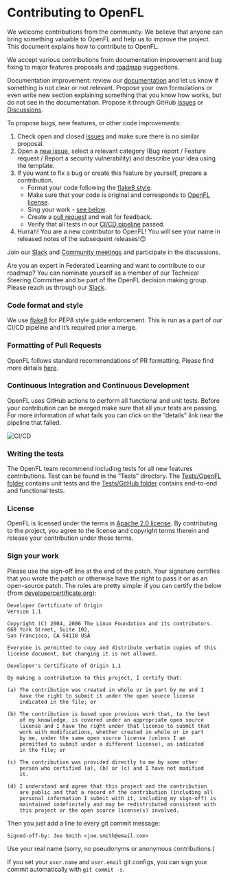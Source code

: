 Contributing to OpenFL
=====================================================================

We welcome contributions from the community. We believe that anyone can bring something valuable to OpenFL and help us to improve the project. This document explains how to contribute to OpenFL. 

We accept various contributions from documentation improvement and bug fixing to major features proposals and [roadmap](https://github.com/intel/openfl/blob/develop/ROADMAP.md) suggestions.

Documentation improvement: review our [documentation](https://openfl.readthedocs.io/en/latest/install.html) and let us know if something is not clear or not relevant. 
Propose your own formulations or even write new section explaining something that you know how works, but do not see in the documentation. 
Propose it through GitHub [issues](https://github.com/intel/openfl/issues/new/choose) or [Discussions](https://github.com/intel/openfl/discussions).

To propose bugs, new features, or other code improvements:

1.	Check open and closed [issues](https://github.com/intel/openfl/issues) and make sure there is no similar proposal.
2.	Open a [new issue](https://github.com/intel/openfl/issues/new/choose), select a relevant category (Bug report / Feature request / Report a security vulnerability) and describe your idea using the template. 
3.	If you want to fix a bug or create this feature by yourself, prepare a contribution.
	-	Format your code following the [flake8 style](https://flake8.pycqa.org/en/latest/).
	-	Make sure that your code is original and corresponds to [OpenFL license](#license).
	-	Sing your work - [see below](#sign-your-work). 
	-	Create a [pull request](#formatting-of-pull-requests) and wait for feedback.
	-	Verify that all tests in our [CI/CD pipeline](#Continuous-Integration-and-Continuous-Development) passed.
4.	Hurrah! You are a new contributor to OpenFL! You will see your name in released notes of the subsequent releases!😊

Join our [Slack](https://join.slack.com/t/openfl/shared_invite/zt-ovzbohvn-T5fApk05~YS_iZhjJ5yaTw) and [Community meetings](https://github.com/intel/openfl#support) and participate in the discussions. 

Are you an expert in Federated Learning and want to contribute to our roadmap? You can nominate yourself as a member of our Technical Steering Committee and be part of the OpenFL decision making group. Please reach us through our [Slack](https://join.slack.com/t/openfl/shared_invite/zt-ovzbohvn-T5fApk05~YS_iZhjJ5yaTw).

### Code format and style

We use [flake8](https://flake8.pycqa.org/en/latest/) for PEP8 style guide enforcement. This is run as a part of our CI/CD pipeline and it’s required prior a merge. 

### Formatting of Pull Requests

OpenFL follows standard recommendations of PR formatting. Please find more details [here](https://github.blog/2015-01-21-how-to-write-the-perfect-pull-request/).

### Continuous Integration and Continuous Development

OpenFL uses GitHub actions to perform all functional and unit tests. Before your contribution can be merged make sure that all your tests are passing. 
For more information of what fails you can click on the “details” link near the pipeline that failed.

![CI/CD](../images/CI_details.png)
 
### Writing the tests

The OpenFL team recommend including tests for all new features contributions. Test can be found in the “Tests” directory. 
The [Tests/OpenFL folder](https://github.com/intel/openfl/tree/develop/tests/openfl) contains unit tests and the [Tests/GitHub folder](https://github.com/intel/openfl/tree/develop/tests/github) contains end-to-end and functional tests.

### License

OpenFL is licensed under the terms in [Apache 2.0 license](https://github.com/intel/openfl/blob/develop/LICENSE). By contributing to the project, you agree to the license and copyright terms therein and release your contribution under these terms.

### Sign your work

Please use the sign-off line at the end of the patch. Your signature certifies that you wrote the patch or otherwise have the right to pass it on as an open-source patch. The rules are pretty simple: if you can certify
the below (from [developercertificate.org](http://developercertificate.org/)):

```
Developer Certificate of Origin
Version 1.1

Copyright (C) 2004, 2006 The Linux Foundation and its contributors.
660 York Street, Suite 102,
San Francisco, CA 94110 USA

Everyone is permitted to copy and distribute verbatim copies of this
license document, but changing it is not allowed.

Developer's Certificate of Origin 1.1

By making a contribution to this project, I certify that:

(a) The contribution was created in whole or in part by me and I
    have the right to submit it under the open source license
    indicated in the file; or

(b) The contribution is based upon previous work that, to the best
    of my knowledge, is covered under an appropriate open source
    license and I have the right under that license to submit that
    work with modifications, whether created in whole or in part
    by me, under the same open source license (unless I am
    permitted to submit under a different license), as indicated
    in the file; or

(c) The contribution was provided directly to me by some other
    person who certified (a), (b) or (c) and I have not modified
    it.

(d) I understand and agree that this project and the contribution
    are public and that a record of the contribution (including all
    personal information I submit with it, including my sign-off) is
    maintained indefinitely and may be redistributed consistent with
    this project or the open source license(s) involved.
```

Then you just add a line to every git commit message:

    Signed-off-by: Joe Smith <joe.smith@email.com>

Use your real name (sorry, no pseudonyms or anonymous contributions.)

If you set your `user.name` and `user.email` git configs, you can sign your
commit automatically with `git commit -s`.